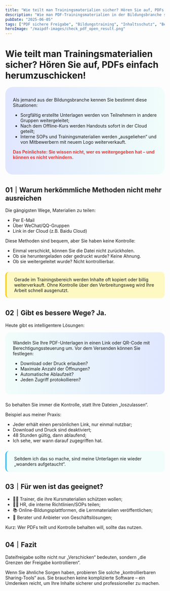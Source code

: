 ```yaml
---
title: "Wie teilt man Trainingsmaterialien sicher? Hören Sie auf, PDFs einfach herumzuschicken!"
description: "Wie man PDF-Trainingsmaterialien in der Bildungsbranche sicher teilt, Datenlecks und Diebstahl verhindert und das Dokumentenmanagement professionalisiert."
pubDate: "2025-06-05"
tags: ["PDF sichere Freigabe", "Bildungstraining", "Inhaltsschutz", "Berechtigungssteuerung"]
heroImage: "/maipdf-images/check_pdf_open_result.png"
---
```


# Wie teilt man Trainingsmaterialien sicher? Hören Sie auf, PDFs einfach herumzuschicken!

<div style="background: linear-gradient(90deg, #e0e7ff 0%, #f0fdfa 100%); padding: 2rem 1.5rem; border-radius: 1.5rem; margin-bottom: 2rem;">
Als jemand aus der Bildungsbranche kennen Sie bestimmt diese Situationen:

- Sorgfältig erstellte Unterlagen werden von Teilnehmern in andere Gruppen weitergeleitet;
- Nach dem Offline-Kurs werden Handouts sofort in der Cloud geteilt;
- Interne SOPs und Trainingsmaterialien werden „ausgeliehen“ und von Mitbewerbern mit neuem Logo weiterverkauft.

<span style="color:#e53e3e;font-weight:bold;">Das Peinlichste: Sie wissen nicht, wer es weitergegeben hat – und können es nicht verhindern.</span>
</div>

## 01｜Warum herkömmliche Methoden nicht mehr ausreichen

Die gängigsten Wege, Materialien zu teilen:

- Per E-Mail
- Über WeChat/QQ-Gruppen
- Link in der Cloud (z.B. Baidu Cloud)

Diese Methoden sind bequem, aber Sie haben keine Kontrolle:

- Einmal verschickt, können Sie die Datei nicht zurückholen.
- Ob sie heruntergeladen oder gedruckt wurde? Keine Ahnung.
- Ob sie weitergeleitet wurde? Nicht kontrollierbar.

<div style="background: #fef9c3; border-left: 4px solid #facc15; padding: 1rem 1.5rem; border-radius: 0.75rem; margin: 1.5rem 0;">
Gerade im Trainingsbereich werden Inhalte oft kopiert oder billig weiterverkauft. Ohne Kontrolle über den Verbreitungsweg wird Ihre Arbeit schnell ausgenutzt.
</div>

## 02｜Gibt es bessere Wege? Ja.

Heute gibt es intelligentere Lösungen:

<div style="background: linear-gradient(90deg, #f0fdfa 0%, #e0e7ff 100%); padding: 1.5rem; border-radius: 1rem; margin-bottom: 1.5rem;">
Wandeln Sie Ihre PDF-Unterlagen in einen Link oder QR-Code mit Berechtigungssteuerung um. Vor dem Versenden können Sie festlegen:

- Download oder Druck erlauben?
- Maximale Anzahl der Öffnungen?
- Automatische Ablaufzeit?
- Jeden Zugriff protokollieren?
</div>

So behalten Sie immer die Kontrolle, statt Ihre Dateien „loszulassen“.

Beispiel aus meiner Praxis:

- Jeder erhält einen persönlichen Link, nur einmal nutzbar;
- Download und Druck sind deaktiviert;
- 48 Stunden gültig, dann ablaufend;
- Ich sehe, wer wann darauf zugegriffen hat.

<div style="background: #f0fdfa; border-left: 4px solid #38bdf8; padding: 1rem 1.5rem; border-radius: 0.75rem; margin: 1.5rem 0;">
Seitdem ich das so mache, sind meine Unterlagen nie wieder „woanders aufgetaucht“.
</div>

## 03｜Für wen ist das geeignet?

- 🧑‍🏫 Trainer, die ihre Kursmaterialien schützen wollen;
- 🧑‍💼 HR, die interne Richtlinien/SOPs teilen;
- 📚 Online-Bildungsplattformen, die Lernmaterialien veröffentlichen;
- 🤝 Berater und Anbieter von Geschäftslösungen;

Kurz: Wer PDFs teilt und Kontrolle behalten will, sollte das nutzen.

## 04｜Fazit

Dateifreigabe sollte nicht nur „Verschicken“ bedeuten, sondern „die Grenzen der Freigabe kontrollieren“.

Wenn Sie ähnliche Sorgen haben, probieren Sie solche „kontrollierbaren Sharing-Tools“ aus. Sie brauchen keine komplizierte Software – ein Umdenken reicht, um Ihre Inhalte sicherer und professioneller zu machen.
